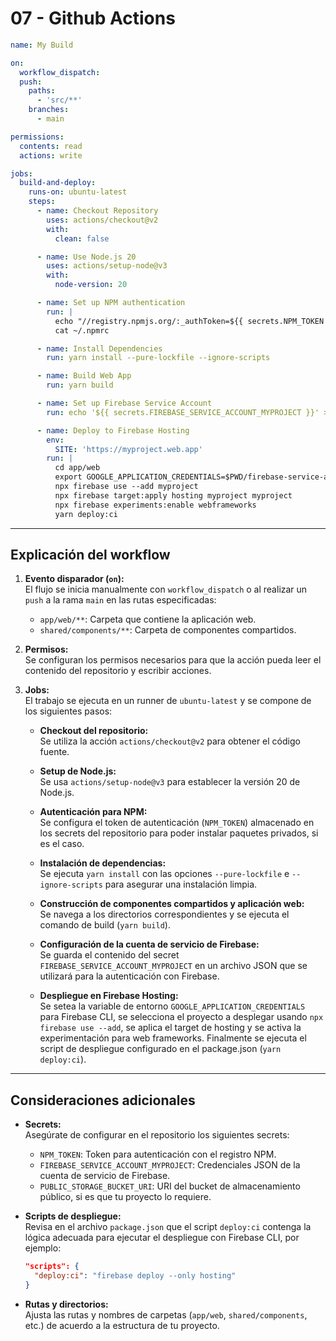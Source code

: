 # 07 - Github Actions

```yaml
name: My Build

on:
  workflow_dispatch:
  push:
    paths:
      - 'src/**'
    branches:
      - main

permissions:
  contents: read
  actions: write

jobs:
  build-and-deploy:
    runs-on: ubuntu-latest
    steps:
      - name: Checkout Repository
        uses: actions/checkout@v2
        with:
          clean: false

      - name: Use Node.js 20
        uses: actions/setup-node@v3
        with:
          node-version: 20

      - name: Set up NPM authentication
        run: |
          echo "//registry.npmjs.org/:_authToken=${{ secrets.NPM_TOKEN }}" > ~/.npmrc
          cat ~/.npmrc

      - name: Install Dependencies
        run: yarn install --pure-lockfile --ignore-scripts

      - name: Build Web App
        run: yarn build

      - name: Set up Firebase Service Account
        run: echo '${{ secrets.FIREBASE_SERVICE_ACCOUNT_MYPROJECT }}' > app/web/firebase-service-account.json

      - name: Deploy to Firebase Hosting
        env:
          SITE: 'https://myproject.web.app'
        run: |
          cd app/web
          export GOOGLE_APPLICATION_CREDENTIALS=$PWD/firebase-service-account.json
          npx firebase use --add myproject
          npx firebase target:apply hosting myproject myproject
          npx firebase experiments:enable webframeworks
          yarn deploy:ci
```

---

## Explicación del workflow

1. **Evento disparador (`on`):**  
   El flujo se inicia manualmente con `workflow_dispatch` o al realizar un `push` a la rama `main` en las rutas especificadas:
   - `app/web/**`: Carpeta que contiene la aplicación web.
   - `shared/components/**`: Carpeta de componentes compartidos.

2. **Permisos:**  
   Se configuran los permisos necesarios para que la acción pueda leer el contenido del repositorio y escribir acciones.

3. **Jobs:**  
   El trabajo se ejecuta en un runner de `ubuntu-latest` y se compone de los siguientes pasos:

   - **Checkout del repositorio:**  
     Se utiliza la acción `actions/checkout@v2` para obtener el código fuente.

   - **Setup de Node.js:**  
     Se usa `actions/setup-node@v3` para establecer la versión 20 de Node.js.

   - **Autenticación para NPM:**  
     Se configura el token de autenticación (`NPM_TOKEN`) almacenado en los secrets del repositorio para poder instalar paquetes privados, si es el caso.

   - **Instalación de dependencias:**  
     Se ejecuta `yarn install` con las opciones `--pure-lockfile` e `--ignore-scripts` para asegurar una instalación limpia.

   - **Construcción de componentes compartidos y aplicación web:**  
     Se navega a los directorios correspondientes y se ejecuta el comando de build (`yarn build`).

   - **Configuración de la cuenta de servicio de Firebase:**  
     Se guarda el contenido del secret `FIREBASE_SERVICE_ACCOUNT_MYPROJECT` en un archivo JSON que se utilizará para la autenticación con Firebase.

   - **Despliegue en Firebase Hosting:**  
     Se setea la variable de entorno `GOOGLE_APPLICATION_CREDENTIALS` para Firebase CLI, se selecciona el proyecto a desplegar usando `npx firebase use --add`, se aplica el target de hosting y se activa la experimentación para web frameworks. Finalmente se ejecuta el script de despliegue configurado en el package.json (`yarn deploy:ci`).

---

## Consideraciones adicionales

- **Secrets:**  
  Asegúrate de configurar en el repositorio los siguientes secrets:
  - `NPM_TOKEN`: Token para autenticación con el registro NPM.
  - `FIREBASE_SERVICE_ACCOUNT_MYPROJECT`: Credenciales JSON de la cuenta de servicio de Firebase.
  - `PUBLIC_STORAGE_BUCKET_URI`: URI del bucket de almacenamiento público, si es que tu proyecto lo requiere.

- **Scripts de despliegue:**  
  Revisa en el archivo `package.json` que el script `deploy:ci` contenga la lógica adecuada para ejecutar el despliegue con Firebase CLI, por ejemplo:
  ```json
  "scripts": {
    "deploy:ci": "firebase deploy --only hosting"
  }
  ```

- **Rutas y directorios:**  
  Ajusta las rutas y nombres de carpetas (`app/web`, `shared/components`, etc.) de acuerdo a la estructura de tu proyecto.

